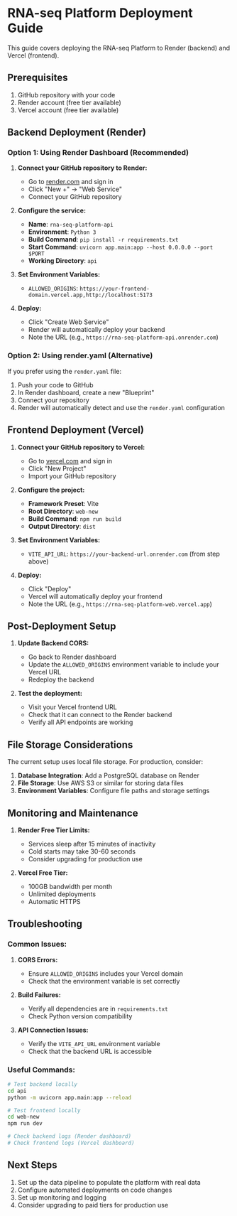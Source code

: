 # RNA-seq Platform Deployment Guide

This guide covers deploying the RNA-seq Platform to Render (backend) and Vercel (frontend).

## Prerequisites

1. GitHub repository with your code
2. Render account (free tier available)
3. Vercel account (free tier available)

## Backend Deployment (Render)

### Option 1: Using Render Dashboard (Recommended)

1. **Connect your GitHub repository to Render:**
   - Go to [render.com](https://render.com) and sign in
   - Click "New +" → "Web Service"
   - Connect your GitHub repository

2. **Configure the service:**
   - **Name**: `rna-seq-platform-api`
   - **Environment**: `Python 3`
   - **Build Command**: `pip install -r requirements.txt`
   - **Start Command**: `uvicorn app.main:app --host 0.0.0.0 --port $PORT`
   - **Working Directory**: `api`

3. **Set Environment Variables:**
   - `ALLOWED_ORIGINS`: `https://your-frontend-domain.vercel.app,http://localhost:5173`

4. **Deploy:**
   - Click "Create Web Service"
   - Render will automatically deploy your backend
   - Note the URL (e.g., `https://rna-seq-platform-api.onrender.com`)

### Option 2: Using render.yaml (Alternative)

If you prefer using the `render.yaml` file:
1. Push your code to GitHub
2. In Render dashboard, create a new "Blueprint"
3. Connect your repository
4. Render will automatically detect and use the `render.yaml` configuration

## Frontend Deployment (Vercel)

1. **Connect your GitHub repository to Vercel:**
   - Go to [vercel.com](https://vercel.com) and sign in
   - Click "New Project"
   - Import your GitHub repository

2. **Configure the project:**
   - **Framework Preset**: Vite
   - **Root Directory**: `web-new`
   - **Build Command**: `npm run build`
   - **Output Directory**: `dist`

3. **Set Environment Variables:**
   - `VITE_API_URL`: `https://your-backend-url.onrender.com` (from step above)

4. **Deploy:**
   - Click "Deploy"
   - Vercel will automatically deploy your frontend
   - Note the URL (e.g., `https://rna-seq-platform-web.vercel.app`)

## Post-Deployment Setup

1. **Update Backend CORS:**
   - Go back to Render dashboard
   - Update the `ALLOWED_ORIGINS` environment variable to include your Vercel URL
   - Redeploy the backend

2. **Test the deployment:**
   - Visit your Vercel frontend URL
   - Check that it can connect to the Render backend
   - Verify all API endpoints are working

## File Storage Considerations

The current setup uses local file storage. For production, consider:

1. **Database Integration**: Add a PostgreSQL database on Render
2. **File Storage**: Use AWS S3 or similar for storing data files
3. **Environment Variables**: Configure file paths and storage settings

## Monitoring and Maintenance

1. **Render Free Tier Limits:**
   - Services sleep after 15 minutes of inactivity
   - Cold starts may take 30-60 seconds
   - Consider upgrading for production use

2. **Vercel Free Tier:**
   - 100GB bandwidth per month
   - Unlimited deployments
   - Automatic HTTPS

## Troubleshooting

### Common Issues:

1. **CORS Errors:**
   - Ensure `ALLOWED_ORIGINS` includes your Vercel domain
   - Check that the environment variable is set correctly

2. **Build Failures:**
   - Verify all dependencies are in `requirements.txt`
   - Check Python version compatibility

3. **API Connection Issues:**
   - Verify the `VITE_API_URL` environment variable
   - Check that the backend URL is accessible

### Useful Commands:

```bash
# Test backend locally
cd api
python -m uvicorn app.main:app --reload

# Test frontend locally
cd web-new
npm run dev

# Check backend logs (Render dashboard)
# Check frontend logs (Vercel dashboard)
```

## Next Steps

1. Set up the data pipeline to populate the platform with real data
2. Configure automated deployments on code changes
3. Set up monitoring and logging
4. Consider upgrading to paid tiers for production use
